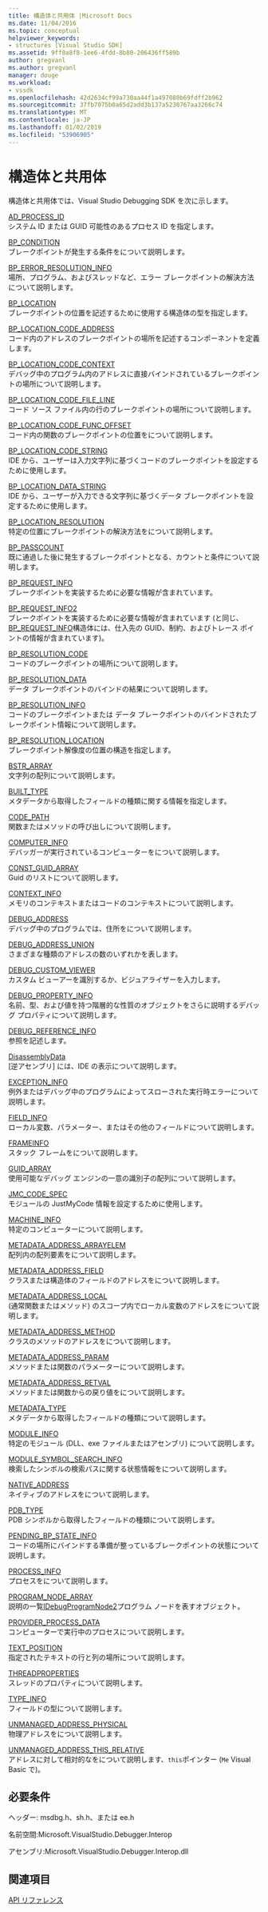```yaml
---
title: 構造体と共用体 |Microsoft Docs
ms.date: 11/04/2016
ms.topic: conceptual
helpviewer_keywords:
- structures [Visual Studio SDK]
ms.assetid: 9ff0a8f8-1ee6-4fdd-8b80-206436ff589b
author: gregvanl
ms.author: gregvanl
manager: douge
ms.workload:
- vssdk
ms.openlocfilehash: 42d2634cf99a730aa44f1a497080b69fdff2b962
ms.sourcegitcommit: 37fb7075b0a65d2add3b137a5230767aa3266c74
ms.translationtype: MT
ms.contentlocale: ja-JP
ms.lasthandoff: 01/02/2019
ms.locfileid: "53906905"
---
```

# <a name="structures-and-unions"></a>構造体と共用体
構造体と共用体では、Visual Studio Debugging SDK を次に示します。  
  
 [AD_PROCESS_ID](../../../extensibility/debugger/reference/ad-process-id.md)  
 システム ID または GUID 可能性のあるプロセス ID を指定します。  
  
 [BP_CONDITION](../../../extensibility/debugger/reference/bp-condition.md)  
 ブレークポイントが発生する条件をについて説明します。  
  
 [BP_ERROR_RESOLUTION_INFO](../../../extensibility/debugger/reference/bp-error-resolution-info.md)  
 場所、プログラム、およびスレッドなど、エラー ブレークポイントの解決方法について説明します。  
  
 [BP_LOCATION](../../../extensibility/debugger/reference/bp-location.md)  
 ブレークポイントの位置を記述するために使用する構造体の型を指定します。  
  
 [BP_LOCATION_CODE_ADDRESS](../../../extensibility/debugger/reference/bp-location-code-address.md)  
 コード内のアドレスのブレークポイントの場所を記述するコンポーネントを定義します。  
  
 [BP_LOCATION_CODE_CONTEXT](../../../extensibility/debugger/reference/bp-location-code-context.md)  
 デバッグ中のプログラム内のアドレスに直接バインドされているブレークポイントの場所について説明します。  
  
 [BP_LOCATION_CODE_FILE_LINE](../../../extensibility/debugger/reference/bp-location-code-file-line.md)  
 コード ソース ファイル内の行のブレークポイントの場所について説明します。  
  
 [BP_LOCATION_CODE_FUNC_OFFSET](../../../extensibility/debugger/reference/bp-location-code-func-offset.md)  
 コード内の関数のブレークポイントの位置をについて説明します。  
  
 [BP_LOCATION_CODE_STRING](../../../extensibility/debugger/reference/bp-location-code-string.md)  
 IDE から、ユーザーは入力文字列に基づくコードのブレークポイントを設定するために使用します。  
  
 [BP_LOCATION_DATA_STRING](../../../extensibility/debugger/reference/bp-location-data-string.md)  
 IDE から、ユーザーが入力できる文字列に基づくデータ ブレークポイントを設定するために使用します。  
  
 [BP_LOCATION_RESOLUTION](../../../extensibility/debugger/reference/bp-location-resolution.md)  
 特定の位置にブレークポイントの解決方法をについて説明します。  
  
 [BP_PASSCOUNT](../../../extensibility/debugger/reference/bp-passcount.md)  
 既に通過した後に発生するブレークポイントとなる、カウントと条件について説明します。  
  
 [BP_REQUEST_INFO](../../../extensibility/debugger/reference/bp-request-info.md)  
 ブレークポイントを実装するために必要な情報が含まれています。  
  
 [BP_REQUEST_INFO2](../../../extensibility/debugger/reference/bp-request-info2.md)  
 ブレークポイントを実装するために必要な情報が含まれています (と同じ、 [BP_REQUEST_INFO](../../../extensibility/debugger/reference/bp-request-info.md)構造体には、仕入先の GUID、制約、およびトレース ポイントの情報が含まれています)。  
  
 [BP_RESOLUTION_CODE](../../../extensibility/debugger/reference/bp-resolution-code.md)  
 コードのブレークポイントの場所について説明します。  
  
 [BP_RESOLUTION_DATA](../../../extensibility/debugger/reference/bp-resolution-data.md)  
 データ ブレークポイントのバインドの結果について説明します。  
  
 [BP_RESOLUTION_INFO](../../../extensibility/debugger/reference/bp-resolution-info.md)  
 コードのブレークポイントまたは データ ブレークポイントのバインドされたブレークポイント情報について説明します。  
  
 [BP_RESOLUTION_LOCATION](../../../extensibility/debugger/reference/bp-resolution-location.md)  
 ブレークポイント解像度の位置の構造を指定します。  
  
 [BSTR_ARRAY](../../../extensibility/debugger/reference/bstr-array.md)  
 文字列の配列について説明します。  
  
 [BUILT_TYPE](../../../extensibility/debugger/reference/built-type.md)  
 メタデータから取得したフィールドの種類に関する情報を指定します。  
  
 [CODE_PATH](../../../extensibility/debugger/reference/code-path.md)  
 関数またはメソッドの呼び出しについて説明します。  
  
 [COMPUTER_INFO](../../../extensibility/debugger/reference/computer-info.md)  
 デバッガーが実行されているコンピューターをについて説明します。  
  
 [CONST_GUID_ARRAY](../../../extensibility/debugger/reference/const-guid-array.md)  
 Guid のリストについて説明します。  
  
 [CONTEXT_INFO](../../../extensibility/debugger/reference/context-info.md)  
 メモリのコンテキストまたはコードのコンテキストについて説明します。  
  
 [DEBUG_ADDRESS](../../../extensibility/debugger/reference/debug-address.md)  
 デバッグ中のプログラムでは、住所をについて説明します。  
  
 [DEBUG_ADDRESS_UNION](../../../extensibility/debugger/reference/debug-address-union.md)  
 さまざまな種類のアドレスの数のいずれかを表します。  
  
 [DEBUG_CUSTOM_VIEWER](../../../extensibility/debugger/reference/debug-custom-viewer.md)  
 カスタム ビューアーを識別するか、ビジュアライザーを入力します。  
  
 [DEBUG_PROPERTY_INFO](../../../extensibility/debugger/reference/debug-property-info.md)  
 名前、型、および値を持つ階層的な性質のオブジェクトをさらに説明するデバッグ プロパティについて説明します。  
  
 [DEBUG_REFERENCE_INFO](../../../extensibility/debugger/reference/debug-reference-info.md)  
 参照を記述します。  
  
 [DisassemblyData](../../../extensibility/debugger/reference/disassemblydata.md)  
 [逆アセンブリ] には、IDE の表示について説明します。  
  
 [EXCEPTION_INFO](../../../extensibility/debugger/reference/exception-info.md)  
 例外またはデバッグ中のプログラムによってスローされた実行時エラーについて説明します。  
  
 [FIELD_INFO](../../../extensibility/debugger/reference/field-info.md)  
 ローカル変数、パラメーター、またはその他のフィールドについて説明します。  
  
 [FRAMEINFO](../../../extensibility/debugger/reference/frameinfo.md)  
 スタック フレームをについて説明します。  
  
 [GUID_ARRAY](../../../extensibility/debugger/reference/guid-array.md)  
 使用可能なデバッグ エンジンの一意の識別子の配列について説明します。  
  
 [JMC_CODE_SPEC](../../../extensibility/debugger/reference/jmc-code-spec.md)  
 モジュールの JustMyCode 情報を設定するために使用します。  
  
 [MACHINE_INFO](../../../extensibility/debugger/reference/machine-info.md)  
 特定のコンピューターについて説明します。  
  
 [METADATA_ADDRESS_ARRAYELEM](../../../extensibility/debugger/reference/metadata-address-arrayelem.md)  
 配列内の配列要素をについて説明します。  
  
 [METADATA_ADDRESS_FIELD](../../../extensibility/debugger/reference/metadata-address-field.md)  
 クラスまたは構造体のフィールドのアドレスをについて説明します。  
  
 [METADATA_ADDRESS_LOCAL](../../../extensibility/debugger/reference/metadata-address-local.md)  
 (通常関数またはメソッド) のスコープ内でローカル変数のアドレスをについて説明します。  
  
 [METADATA_ADDRESS_METHOD](../../../extensibility/debugger/reference/metadata-address-method.md)  
 クラスのメソッドのアドレスをについて説明します。  
  
 [METADATA_ADDRESS_PARAM](../../../extensibility/debugger/reference/metadata-address-param.md)  
 メソッドまたは関数のパラメーターについて説明します。  
  
 [METADATA_ADDRESS_RETVAL](../../../extensibility/debugger/reference/metadata-address-retval.md)  
 メソッドまたは関数からの戻り値をについて説明します。  
  
 [METADATA_TYPE](../../../extensibility/debugger/reference/metadata-type.md)  
 メタデータから取得したフィールドの種類について説明します。  
  
 [MODULE_INFO](../../../extensibility/debugger/reference/module-info.md)  
 特定のモジュール (DLL、exe ファイルまたはアセンブリ) について説明します。  
  
 [MODULE_SYMBOL_SEARCH_INFO](../../../extensibility/debugger/reference/module-symbol-search-info.md)  
 検索したシンボルの検索パスに関する状態情報をについて説明します。  
  
 [NATIVE_ADDRESS](../../../extensibility/debugger/reference/native-address.md)  
 ネイティブのアドレスをについて説明します。  
  
 [PDB_TYPE](../../../extensibility/debugger/reference/pdb-type.md)  
 PDB シンボルから取得したフィールドの種類について説明します。  
  
 [PENDING_BP_STATE_INFO](../../../extensibility/debugger/reference/pending-bp-state-info.md)  
 コードの場所にバインドする準備が整っているブレークポイントの状態について説明します。  
  
 [PROCESS_INFO](../../../extensibility/debugger/reference/process-info.md)  
 プロセスをについて説明します。  
  
 [PROGRAM_NODE_ARRAY](../../../extensibility/debugger/reference/program-node-array.md)  
 説明の一覧[IDebugProgramNode2](../../../extensibility/debugger/reference/idebugprogramnode2.md)プログラム ノードを表すオブジェクト。  
  
 [PROVIDER_PROCESS_DATA](../../../extensibility/debugger/reference/provider-process-data.md)  
 コンピューターで実行中のプロセスについて説明します。  
  
 [TEXT_POSITION](../../../extensibility/debugger/reference/text-position.md)  
 指定されたテキストの行と列の場所について説明します。  
  
 [THREADPROPERTIES](../../../extensibility/debugger/reference/threadproperties.md)  
 スレッドのプロパティについて説明します。  
  
 [TYPE_INFO](../../../extensibility/debugger/reference/type-info.md)  
 フィールドの型について説明します。  
  
 [UNMANAGED_ADDRESS_PHYSICAL](../../../extensibility/debugger/reference/unmanaged-address-physical.md)  
 物理アドレスをについて説明します。  
  
 [UNMANAGED_ADDRESS_THIS_RELATIVE](../../../extensibility/debugger/reference/unmanaged-address-this-relative.md)  
 アドレスに対して相対的なをについて説明します、`this`ポインター (`Me` Visual Basic で)。  
  
## <a name="requirements"></a>必要条件  
 ヘッダー: msdbg.h、sh.h、または ee.h  
  
 名前空間:Microsoft.VisualStudio.Debugger.Interop  
  
 アセンブリ:Microsoft.VisualStudio.Debugger.Interop.dll  
  
## <a name="see-also"></a>関連項目  
 [API リファレンス](../../../extensibility/debugger/reference/api-reference-visual-studio-debugging.md)